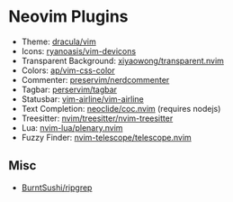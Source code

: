 # Neovim Plugins
- Theme: [dracula/vim](https://github.com/dracula/vim.git)
- Icons: [ryanoasis/vim-devicons](https://github.com/ryanoasis/vim-devicons.git)
- Transparent Background: [xiyaowong/transparent.nvim](https://github.com/xiyaowong/transparent.nvim.git)
- Colors: [ap/vim-css-color](https://github.com/ap/vim-css-color.git)
- Commenter: [preservim/nerdcommenter](https://github.com/preservim/nerdcommenter)
- Tagbar: [perservim/tagbar](https://github.com/preservim/tagbar)
- Statusbar: [vim-airline/vim-airline](https://github.com/vim-airline/vim-airline)
- Text Completion: [neoclide/coc.nvim](https://github.com/neoclide/coc.nvim) (requires nodejs)
- Treesitter: [nvim/treesitter/nvim-treesitter](https://github.com/nvim-treesitter/nvim-treestiter)
- Lua: [nvim-lua/plenary.nvim](https://github.com/nvim-lua/plenary.nvim)
- Fuzzy Finder: [nvim-telescope/telescope.nvim](https://github.com/nvim-telescope/telescope.nvim.git)
## Misc
- [BurntSushi/ripgrep](https://github.com/BurntSushi/ripgrep)


